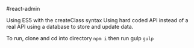 #react-admin

Using ES5 with the createClass syntax
Using hard coded API instead of a real API
using a database to store and update data.

To run, clone and cd into directory
    `npm i`
then run gulp
    `gulp`

